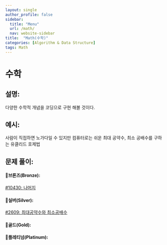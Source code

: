 ```yaml
---
layout: single
author_profile: false
sidebar:
  title: "Menu"
  url: /math/
  nav: website-sidebar
title:  "Math(수학)"
categories: [Algorithm & Data Structure]
tags: Math
---
```

# 수학

## 설명:

다양한 수학적 개념을 코딩으로 구현 해볼 것이다.

## 예시:

사람이 직접하면 노가다일 수 있지만 컴퓨터로는 쉬운 최대 공약수, 최소 공배수를 구하는 유클리드 호제법

## 문제 풀이:

#### 🥉브론즈(Bronze):

[#10430: 나머지](%E1%84%89%E1%85%AE%E1%84%92%E1%85%A1%E1%86%A8%20c695f91c36494fa2888d8fa08d025462/#10430%20%E1%84%82%E1%85%A1%E1%84%86%E1%85%A5%E1%84%8C%E1%85%B5%204a78e6822811439187fb69c879c70bf5.md)

#### 🥈실버(Silver):

[#2609: 최대공약수와 최소공배수](%E1%84%89%E1%85%AE%E1%84%92%E1%85%A1%E1%86%A8%20c695f91c36494fa2888d8fa08d025462/#2609%20%E1%84%8E%E1%85%AC%E1%84%83%E1%85%A2%E1%84%80%E1%85%A9%E1%86%BC%E1%84%8B%E1%85%A3%E1%86%A8%E1%84%89%E1%85%AE%E1%84%8B%E1%85%AA%20%E1%84%8E%E1%85%AC%E1%84%89%E1%85%A9%E1%84%80%E1%85%A9%E1%86%BC%E1%84%87%E1%85%A2%E1%84%89%E1%85%AE%20ca3c3f1c4f3043aca09223ce6b911ba6.md)

#### 🥇골드(Gold):

#### 👑플레티넘(Platinum):
